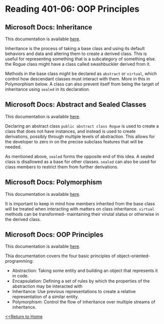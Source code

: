 # Reading 401-06: OOP Principles

## Microsoft Docs: Inheritance
This documentation is available [here](https://docs.microsoft.com/en-us/dotnet/csharp/fundamentals/object-oriented/inheritance).

Inheritance is the process of taking a base class and using its default behaviors and data and altering them to create a derived class. This is useful for representing something that is a subcategory of something else. the Rogue class might have a class called swashbuckler derived from it. 

Methods in the base class might be declared as `abstract` or `virtual`, which control how descendant classes must interact with them. More in this in Polymorphism below. A class can also prevent itself from being the target of inheritance using `sealed` in its declaration.

## Microsoft Docs: Abstract and Sealed Classes
This documentation is available [here](https://docs.microsoft.com/en-us/dotnet/csharp/programming-guide/classes-and-structs/abstract-and-sealed-classes-and-class-members).

Declaring an abstract class `public abstract class Rogue` is used to create a class that does not have instances, and instead is used to create derivations, possibly through multiple levels of abstraction. This allows for the developer to zero in on the precise subclass features that will be needed. 

As mentioned above, `sealed` forms the opposite end of this idea. A sealed class is disallowed as a base for other classes. `sealed` can also be used for class members to restrict them from further derivations. 

## Microsoft Docs: Polymorphism
This documentation is available [here](https://docs.microsoft.com/en-us/dotnet/csharp/fundamentals/object-oriented/polymorphism).

It is important to keep in mind how members inherited from the base class will be treated when interacting with matters on class inheritance. `virtual` methods can be transformed- maintaining their virutal status or otherwise in the derived class. 

## Microsoft Docs: OOP Principles
This documentation is available [here](https://docs.microsoft.com/en-us/dotnet/csharp/fundamentals/tutorials/oop).

Thia documentation covers the four basic principles of object-oriented-programming:

- Abstraction: Taking some entity and building an object that represents it in code. 
- Encapsulation: Defining a set of rules by which the properties of the abstraction may be interacted with
- Inheritance: Use previous representations to create a relative representation of a similar entity. 
- Polymorphism: Control the flow of inheritance over multiple streams of inheritance. 

[<<Return to Home](../README.md)